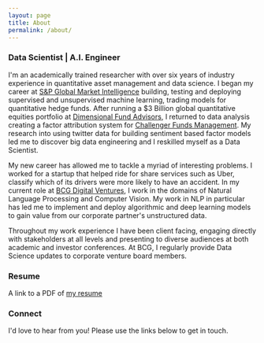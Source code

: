 ```yaml
---
layout: page
title: About
permalink: /about/
---
```


### Data Scientist | A.I. Engineer
I'm an academically trained researcher with over six years of industry experience in quantitative asset management and data science. I began my career at [S&P Global Market Intelligence](https://marketintelligence.spglobal.com/client-solutions/products/products/clarifi) building, testing and deploying supervised and unsupervised machine learning, trading models for quantitative hedge funds. After running a $3 Billion global quantitative equities portfolio at [Dimensional Fund Advisors](https://au.dimensional.com/), I returned to data analysis creating a factor attribution system for [Challenger Funds Management](https://www.challenger.com.au/funds/index.asp). My research into using twitter data for building sentiment based factor models led me to discover big data engineering and I reskilled myself as a Data Scientist.

My new career has allowed me to tackle a myriad of interesting problems. I worked for a startup that helped ride for share services such as Uber, classify which of its drivers were more likely to have an accident. In my current role at [BCG Digital Ventures](https://bcgdv.com), I work in the domains of Natural Language Processing and Computer Vision. My work in NLP in particular has led me to implement and deploy algorithmic and deep learning models to gain value from our corporate partner's unstructured data.

Throughout my work experience I have been client facing, engaging directly with stakeholders at all levels and presenting to diverse audiences at both academic and investor conferences. At BCG, I regularly provide Data Science updates to corporate venture board members.

### Resume
A link to a PDF of [my resume](/AD_DS_Resume.pdf)

### Connect
I'd love to hear from you! Please use the links below to get in touch.

